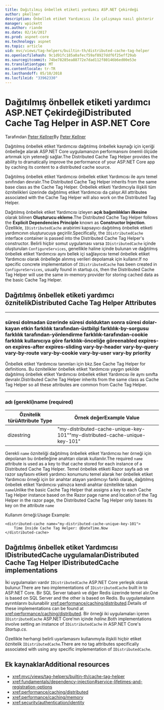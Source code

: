 ```yaml
---
title: Dağıtılmış önbellek etiketi yardımcı ASP.NET Çekirdeği
author: pkellner
description: Önbellek etiket Yardımcısı ile çalışmaya nasıl gösterir
manager: wpickett
ms.author: riande
ms.date: 02/14/2017
ms.prod: aspnet-core
ms.technology: aspnet
ms.topic: article
uid: mvc/views/tag-helpers/builtin-th/distributed-cache-tag-helper
ms.openlocfilehash: 9c1d91fc185a0afecf59af8927ddf6f25eff29ab
ms.sourcegitcommit: 74be78285ea88772e7dad112f80146b6ed00e53e
ms.translationtype: MT
ms.contentlocale: tr-TR
ms.lasthandoff: 05/10/2018
ms.locfileid: "33962330"
---
```

# <a name="distributed-cache-tag-helper-in-aspnet-core"></a><span data-ttu-id="3684d-103">Dağıtılmış önbellek etiketi yardımcı ASP.NET Çekirdeği</span><span class="sxs-lookup"><span data-stu-id="3684d-103">Distributed Cache Tag Helper in ASP.NET Core</span></span>

<span data-ttu-id="3684d-104">Tarafından [Peter Kellner](http://peterkellner.net)</span><span class="sxs-lookup"><span data-stu-id="3684d-104">By [Peter Kellner](http://peterkellner.net)</span></span> 

<span data-ttu-id="3684d-105">Dağıtılmış önbellek etiket Yardımcısı dağıtılmış önbellek kaynağı için içeriği önbelleğe alarak ASP.NET Core uygulamanızın performansını önemli ölçüde artırmak için yeteneği sağlar.</span><span class="sxs-lookup"><span data-stu-id="3684d-105">The Distributed Cache Tag Helper provides the ability to dramatically improve the performance of your ASP.NET Core app by caching its content to a distributed cache source.</span></span>

<span data-ttu-id="3684d-106">Dağıtılmış önbellek etiket Yardımcısı önbellek etiket Yardımcısı ile aynı temel sınıfından devralır.</span><span class="sxs-lookup"><span data-stu-id="3684d-106">The Distributed Cache Tag Helper inherits from the same base class as the Cache Tag Helper.</span></span> <span data-ttu-id="3684d-107">Önbellek etiketi Yardımcıyla ilişkili tüm öznitelikleri üzerinde dağıtılmış etiket Yardımcısı da çalışır.</span><span class="sxs-lookup"><span data-stu-id="3684d-107">All attributes associated with the Cache Tag Helper will also work on the Distributed Tag Helper.</span></span>

<span data-ttu-id="3684d-108">Dağıtılmış önbellek etiket Yardımcısı izleyen **açık bağımlılıkları ilkesine** olarak bilinen **Oluşturucu ekleme**.</span><span class="sxs-lookup"><span data-stu-id="3684d-108">The Distributed Cache Tag Helper follows the **Explicit Dependencies Principle** known as **Constructor Injection**.</span></span> <span data-ttu-id="3684d-109">Özellikle, `IDistributedCache` arabirimi kapsayıcı dağıtılmış önbellek etiketi yardımcının oluşturucuya geçirilir.</span><span class="sxs-lookup"><span data-stu-id="3684d-109">Specifically, the `IDistributedCache` interface container is passed into the Distributed Cache Tag Helper's constructor.</span></span> <span data-ttu-id="3684d-110">Belirli hiçbir somut uygulaması varsa `IDistributedCache` içinde oluşturulan `ConfigureServices`, genellikle haline içinde bulunan ve dağıtılmış önbellek etiket Yardımcısı aynı bellek içi sağlayıcısı temel önbellek etiket Yardımcısı olarak önbelleğe alınmış verileri depolamak için kullanır.</span><span class="sxs-lookup"><span data-stu-id="3684d-110">If no specific concrete implementation of `IDistributedCache` has been created in `ConfigureServices`, usually found in startup.cs, then the Distributed Cache Tag Helper will use the same in-memory provider for storing cached data as the basic Cache Tag Helper.</span></span>

## <a name="distributed-cache-tag-helper-attributes"></a><span data-ttu-id="3684d-111">Dağıtılmış önbellek etiketi yardımcı öznitelik</span><span class="sxs-lookup"><span data-stu-id="3684d-111">Distributed Cache Tag Helper Attributes</span></span>

- - -

### <a name="enabled-expires-on-expires-after-expires-sliding-vary-by-header-vary-by-query-vary-by-route-vary-by-cookie-vary-by-user-vary-by-priority"></a><span data-ttu-id="3684d-112">süresi dolmadan üzerinde süresi dolduktan sonra süresi dolar-kayan etkin farklılık tarafından-üstbilgi farklılık-by-sorgusu farklılık tarafından-yönlendirme farklılık-tarafından-cookie farklılık kullanıcıya göre farklılık-önceliğe göre</span><span class="sxs-lookup"><span data-stu-id="3684d-112">enabled expires-on expires-after expires-sliding vary-by-header vary-by-query vary-by-route vary-by-cookie vary-by-user vary-by priority</span></span>

<span data-ttu-id="3684d-113">Önbellek etiket Yardımcısı tanımları için bkz.</span><span class="sxs-lookup"><span data-stu-id="3684d-113">See Cache Tag Helper for definitions.</span></span> <span data-ttu-id="3684d-114">Bu öznitelikler önbellek etiket Yardımcısı yaygın şekilde dağıtılmış önbellek etiket Yardımcısı önbellek etiket Yardımcısı ile aynı sınıfta devralır.</span><span class="sxs-lookup"><span data-stu-id="3684d-114">Distributed Cache Tag Helper inherits from the same class as Cache Tag Helper so all these attributes are common from Cache Tag Helper.</span></span>

- - -

### <a name="name-required"></a><span data-ttu-id="3684d-115">adı (gerekli)</span><span class="sxs-lookup"><span data-stu-id="3684d-115">name (required)</span></span>

| <span data-ttu-id="3684d-116">Öznitelik türü</span><span class="sxs-lookup"><span data-stu-id="3684d-116">Attribute Type</span></span>    | <span data-ttu-id="3684d-117">Örnek değer</span><span class="sxs-lookup"><span data-stu-id="3684d-117">Example Value</span></span>     |
|----------------   |----------------   |
| <span data-ttu-id="3684d-118">dize</span><span class="sxs-lookup"><span data-stu-id="3684d-118">string</span></span>    | <span data-ttu-id="3684d-119">"my-distributed-cache-unique-key-101"</span><span class="sxs-lookup"><span data-stu-id="3684d-119">"my-distributed-cache-unique-key-101"</span></span>     |

<span data-ttu-id="3684d-120">Gerekli `name` özniteliği dağıtılmış önbellek etiket Yardımcısı her örneği için depolanan bu önbelleğine anahtarı olarak kullanılır.</span><span class="sxs-lookup"><span data-stu-id="3684d-120">The required `name` attribute is used as a key to that cache stored for each instance of a Distributed Cache Tag Helper.</span></span> <span data-ttu-id="3684d-121">Temel önbellek etiketi Razor sayfa adı ve razor sayfasını etiketi yardımcı konumunu temel alarak her önbellek etiket Yardımcısı örneği için bir anahtar atayan yardımcıyı farklı olarak, dağıtılmış önbellek etiket Yardımcısı yalnızca kendi anahtar öznitelikte taban `name`</span><span class="sxs-lookup"><span data-stu-id="3684d-121">Unlike the basic Cache Tag Helper that assigns a key to each Cache Tag Helper instance based on the Razor page name and location of the Tag Helper in the razor page, the Distributed Cache Tag Helper only bases its key on the attribute `name`</span></span>

<span data-ttu-id="3684d-122">Kullanım örneği:</span><span class="sxs-lookup"><span data-stu-id="3684d-122">Usage Example:</span></span>

```cshtml
<distributed-cache name="my-distributed-cache-unique-key-101">
    Time Inside Cache Tag Helper: @DateTime.Now
</distributed-cache>
```

## <a name="distributed-cache-tag-helper-idistributedcache-implementations"></a><span data-ttu-id="3684d-123">Dağıtılmış önbellek etiket Yardımcısı IDistributedCache uygulamaları</span><span class="sxs-lookup"><span data-stu-id="3684d-123">Distributed Cache Tag Helper IDistributedCache implementations</span></span>

<span data-ttu-id="3684d-124">İki uygulamaları vardır `IDistributedCache` ASP.NET Core yerleşik olarak bulunur.</span><span class="sxs-lookup"><span data-stu-id="3684d-124">There are two implementations of `IDistributedCache` built in to ASP.NET Core.</span></span> <span data-ttu-id="3684d-125">Bir SQL Server tabanlı ve diğer Redis üzerinde temel alır.</span><span class="sxs-lookup"><span data-stu-id="3684d-125">One is based on SQL Server and the other is based on Redis.</span></span> <span data-ttu-id="3684d-126">Bu uygulamaların ayrıntılarını bulunabilir <xref:performance/caching/distributed>.</span><span class="sxs-lookup"><span data-stu-id="3684d-126">Details of these implementations can be found at <xref:performance/caching/distributed>.</span></span> <span data-ttu-id="3684d-127">Bir örneği iki uygulamaları içeren `IDistributedCache` ASP.NET Core'nın içinde *haline*.</span><span class="sxs-lookup"><span data-stu-id="3684d-127">Both implementations involve setting an instance of `IDistributedCache` in ASP.NET Core's *Startup.cs*.</span></span>

<span data-ttu-id="3684d-128">Özellikle herhangi belirli uyarlamasını kullanımıyla ilişkili hiçbir etiket öznitelik `IDistributedCache`.</span><span class="sxs-lookup"><span data-stu-id="3684d-128">There are no tag attributes specifically associated with using any specific implementation of `IDistributedCache`.</span></span>

## <a name="additional-resources"></a><span data-ttu-id="3684d-129">Ek kaynaklar</span><span class="sxs-lookup"><span data-stu-id="3684d-129">Additional resources</span></span>

* <xref:mvc/views/tag-helpers/builtin-th/cache-tag-helper>
* <xref:fundamentals/dependency-injection#service-lifetimes-and-registration-options>
* <xref:performance/caching/distributed>
* <xref:performance/caching/memory>
* <xref:security/authentication/identity>
